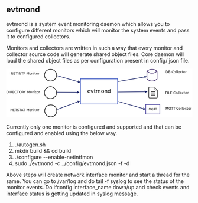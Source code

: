 ## evtmond
evtmond is a system event monitoring daemon which allows you to configure different monitors which will monitor the system events and pass it to configured collectors.

Monitors and collectors are written in such a way that every monitor and collector source code will generate shared object files. Core daemon will load the shared object files as per configuration present in config/ json file.

![evtmond block](doc/evtmond.png?raw=true "Block Diagram")

Currently only one monitor is configured and supported and that can be configured and enabled using the below way.
 
 1. ./autogen.sh
 2. mkdir build && cd build
 3. ./configure --enable-netintfmon
 4. sudo ./evtmond -c ../config/evtmond.json -f -d

Above steps will create network interface monitor and start a thread for the same. You can go to /var/log and do tail -f syslog to see the status of the monitor events.
Do ifconfig interface_name down/up and check events and interface status is getting updated in syslog message.
